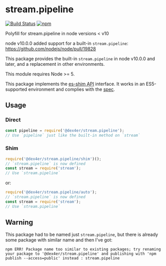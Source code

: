 # stream.pipeline

<!-- markdownlint-disable MD013 -->
[![Build Status](https://secure.travis-ci.org/dex4er/js-stream.pipeline.svg)](http://travis-ci.org/dex4er/js-stream.pipeline) [![npm](https://img.shields.io/npm/v/stream.pipeline.svg)](https://www.npmjs.com/package/@dex4er/stream.pipeline)
<!-- markdownlint-enable MD013 -->

Polyfill for stream.pipeline in node versions &lt; v10

node v10.0.0 added support for a built-in `stream.pipeline`:
<https://github.com/nodejs/node/pull/19828>

This package provides the built-in `stream.pipeline` in node v10.0.0 and later,
and a replacement in other environments.

This module requires Node >= 5.

This package implements the [es-shim API](https://github.com/es-shims/api)
interface. It works in an ES5-supported environment and complies with the
[spec](http://www.ecma-international.org/ecma-262/6.0/).

## Usage

### Direct

```js
const pipeline = require('@dex4er/stream.pipeline');
// Use `pipeline` just like the built-in method on `stream`
```

### Shim

```js
require('@dex4er/stream.pipeline/shim')();
// `stream.pipeline` is now defined
const stream = require('stream');
// Use `stream.pipeline`
```

or:

```js
require('@dex4er/stream.pipeline/auto');
// `stream.pipeline` is now defined
const stream = require('stream');
// Use `stream.pipeline`
```

## Warning

This package had to be named just `stream.pipeline`, but there is already some
package with similar name and then I've got:

<!-- markdownlint-disable MD013 -->

```console
npm ERR! Package name too similar to existing packages; try renaming your package to '@dex4er/stream.pipeline' and publishing with 'npm publish --access=public' instead : stream.pipeline
```

<!-- markdownlint-enable MD013 -->
